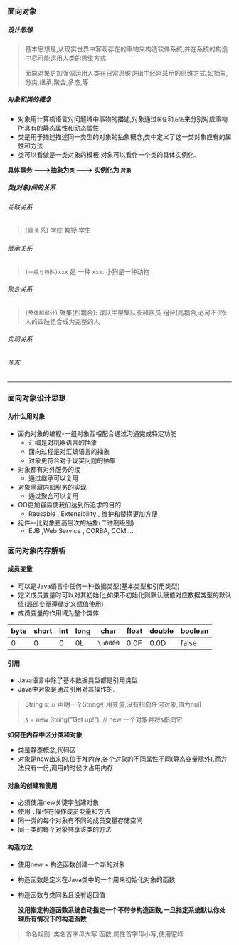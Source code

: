 ### 面向对象

##### 设计思想

> 基本思想是,从现实世界中客观存在的事物来构造软件系统,并在系统的构造中尽可能运用人类的思维方式.
>
> 面向对象更加强调运用人类在日常思维逻辑中经常采用的思维方式,如抽象,分类,继承,聚合,多态,等.

##### 对象和类的概念

- 对象用计算机语言对问题域中事物的描述,对象通过`属性`和`方法`来分别对应事物所具有的静态属性和动态属性
- 类是用于描述描述同一类型的对象的抽象概念,类中定义了这一类对象应有的属性和方法
- 类可以看做是一类对象的模板,对象可以看作一个类的具体实例化.

**具体事务 --->抽象为`类`   --->  实例化为 `对象`**

##### 类(对象)间的关系

###### 关联关系

> (弱关系)  学院   教授  学生

###### 继承关系

> `(一般与特殊)`xxx 是 一种 xxx: 小狗是一种动物

###### 聚合关系

> `(整体和部分)`  聚集(松耦合): 球队中聚集队长和队员  组合(高耦合,必可不少):人的四肢组合成为完整的人

###### 实现关系

###### 多态

------

### 面向对象设计思想

#### 为什么用对象

- 面向对象的编程-一组对象互相配合通过沟通完成特定功能
  - 汇编是对机器语言的抽象
  - 面向过程是对汇编语言的抽象
  - 对象更符合对于现实问题的抽象
- 对象都有对外服务的接
  - 通过继承可以复用
- 对象隐藏内部服务的实现
  - 通过聚合可以复用
- OO更加容易使我们达到所追求的目的
  - Reusable , Extensibility , 维护和替换更加方便
- 组件--比对象更高层次的抽象(二进制级别)
  - EJB ,Web Service , CORBA, COM....



### 面向对象内存解析

#### 成员变量

- 可以是Java语言中任何一种数据类型(基本类型和引用类型)
- 定义成员变量时可以对其初始化,如果不初始化则默认赋值对应数据类型的默认值(局部变量遵循定义赋值使用)
- 成员变量的作用域为整个类体

| byte | short | int  | long | char     | float | double | boolean |
| ---- | ----- | ---- | ---- | -------- | ----- | ------ | ------- |
| 0    | 0     | 0    | 0L   | `\u0000` | 0.0F  | 0.0D   | false   |

#### 引用

- Java语言中除了基本数据类型都是引用类型
- Java中对象是通过引用对其操作的.

> String s;      // 声明一个String引用变量,没有指向任何对象,值为null
>
> s = new String("Get up!");  // new 一个对象并将s指向它

**如何在内存中区分类和对象**

- 类是静态概念,代码区
- 对象是new出来的,位于堆内存,各个对象的不同属性不同(静态变量除外),而方法只有一份,调用的时候才占用内存

#### 对象的创建和使用

- 必须使用new关键字创建对象
- 使用 `.`操作符操作成员变量和方法
- 同一类的每个对象有不同的成员变量存储空间
- 同一类的每个对象共享该类的方法

#### 构造方法

- 使用new + 构造函数创建一个新的对象

- 构造函数是定义在Java类中的一个用来初始化对象的函数

- 构造函数与类同名且没有返回值

  **没用指定构造函数系统自动指定一个不带参构造函数,一旦指定系统默认你处理所有情况下的构造函数**

> 命名规则:
>  类名首字母大写   函数,属性首字母小写,使用驼峰



